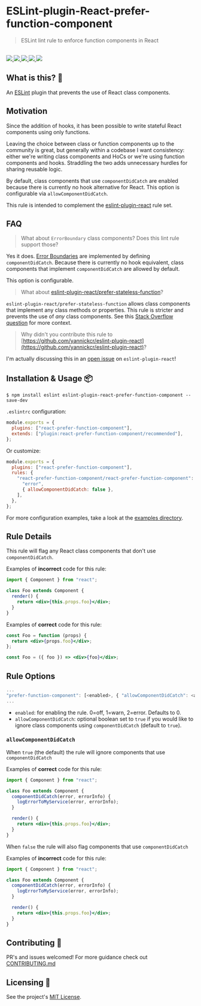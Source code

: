 # ESLint-plugin-React-prefer-function-component

<blockquote>ESLint lint rule to enforce function components in React</blockquote>

<br />

<a href="https://www.npmjs.com/package/eslint-plugin-react-prefer-function-component">
  <img src="https://img.shields.io/npm/v/eslint-plugin-react-prefer-function-component.svg">
</a>
<a href="https://github.com/tatethurston/eslint-plugin-react-prefer-function-component/blob/master/LICENSE">
  <img src="https://img.shields.io/npm/l/eslint-plugin-react-prefer-function-component.svg">
</a>
<a href="https://bundlephobia.com/result?p=eslint-plugin-react-prefer-function-component">
  <img src="https://img.shields.io/bundlephobia/minzip/eslint-plugin-react-prefer-function-component">
</a>
<a href="https://www.npmjs.com/package/eslint-plugin-react-prefer-function-component">
  <img src="https://img.shields.io/npm/dy/eslint-plugin-react-prefer-function-component.svg">
</a>
<img src="https://github.com/tatethurston/eslint-plugin-react-prefer-function-component/actions/workflows/ci.yml/badge.svg">

## What is this? 🧐

An [ESLint](https://github.com/eslint/eslint) plugin that prevents the use of React class components.

## Motivation

Since the addition of hooks, it has been possible to write stateful React components
using only functions.

Leaving the choice between class or function components up to the community is great, but generally within a codebase I want consistency: either we're writing class components and HoCs or we're using function components and hooks. Straddling the two adds unnecessary hurdles for sharing reusable logic.

By default, class components that use `componentDidCatch` are enabled because there is currently no hook alternative for React. This option is configurable via `allowComponentDidCatch`.

This rule is intended to complement the [eslint-plugin-react](https://github.com/yannickcr/eslint-plugin-react) rule set.

## FAQ

> What about `ErrorBoundary` class components? Does this lint rule support those?

Yes it does. [Error Boundaries](https://reactjs.org/docs/error-boundaries.html) are implemented by defining `componentDidCatch`. Because there is currently no hook equivalent, class components that implement `componentDidCatch` are allowed by default.

This option is configurable.

> What about [eslint-plugin-react/prefer-stateless-function](https://github.com/yannickcr/eslint-plugin-react/blob/master/docs/rules/prefer-stateless-function.md)?

`eslint-plugin-react/prefer-stateless-function` allows class components that implement any class methods or properties. This rule is stricter and prevents the use of _any_ class components. See this [Stack Overflow question](https://stackoverflow.com/questions/63333796/how-to-use-react-with-function-component-and-hooks-only) for more context.

> Why didn't you contribute this rule to [https://github.com/yannickcr/eslint-plugin-react](https://github.com/yannickcr/eslint-plugin-react)?

I'm actually discussing this in an [open issue](https://github.com/yannickcr/eslint-plugin-react/issues/2860#issuecomment-819784530) on `eslint-plugin-react`!

## Installation & Usage 📦

```
$ npm install eslint eslint-plugin-react-prefer-function-component --save-dev
```

`.eslintrc` configuration:

```js
module.exports = {
  plugins: ["react-prefer-function-component"],
  extends: ["plugin:react-prefer-function-component/recommended"],
};
```

Or customize:

```js
module.exports = {
  plugins: ["react-prefer-function-component"],
  rules: {
    "react-prefer-function-component/react-prefer-function-component": [
      "error",
      { allowComponentDidCatch: false },
    ],
  },
};
```

For more configuration examples, take a look at the [examples directory](https://github.com/tatethurston/eslint-plugin-react-prefer-function-component/tree/main/examples).

## Rule Details

This rule will flag any React class components that don't use `componentDidCatch`.

Examples of **incorrect** code for this rule:

```jsx
import { Component } from "react";

class Foo extends Component {
  render() {
    return <div>{this.props.foo}</div>;
  }
}
```

Examples of **correct** code for this rule:

```jsx
const Foo = function (props) {
  return <div>{props.foo}</div>;
};
```

```jsx
const Foo = ({ foo }) => <div>{foo}</div>;
```

## Rule Options

```js
...
"prefer-function-component": [<enabled>, { "allowComponentDidCatch": <allowComponentDidCatch> }]
...
```

- `enabled`: for enabling the rule. 0=off, 1=warn, 2=error. Defaults to 0.
- `allowComponentDidCatch`: optional boolean set to `true` if you would like to ignore class components using `componentDidCatch` (default to `true`).

### `allowComponentDidCatch`

When `true` (the default) the rule will ignore components that use `componentDidCatch`

Examples of **correct** code for this rule:

```jsx
import { Component } from "react";

class Foo extends Component {
  componentDidCatch(error, errorInfo) {
    logErrorToMyService(error, errorInfo);
  }

  render() {
    return <div>{this.props.foo}</div>;
  }
}
```

When `false` the rule will also flag components that use `componentDidCatch`

Examples of **incorrect** code for this rule:

```jsx
import { Component } from "react";

class Foo extends Component {
  componentDidCatch(error, errorInfo) {
    logErrorToMyService(error, errorInfo);
  }

  render() {
    return <div>{this.props.foo}</div>;
  }
}
```

## Contributing 👫

PR's and issues welcomed! For more guidance check out [CONTRIBUTING.md](https://github.com/tatethurston/eslint-plugin-react-prefer-function-component/blob/master/CONTRIBUTING.md)

## Licensing 📃

See the project's [MIT License](https://github.com/tatethurston/eslint-plugin-react-prefer-function-component/blob/master/LICENSE).
